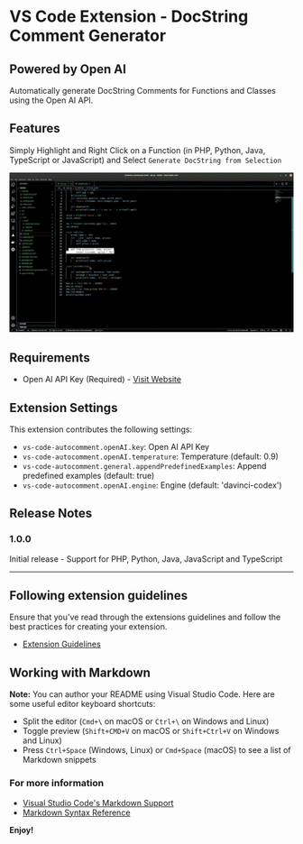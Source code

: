 # VS Code Extension - DocString Comment Generator 

## Powered by Open AI

Automatically generate DocString Comments for Functions and Classes using the Open AI API.  

## Features

Simply Highlight and Right Click on a Function (in PHP, Python, Java, TypeScript or JavaScript) and Select `Generate DocString from Selection`

![Python Demo](demo.gif)

## Requirements

- Open AI API Key (Required) - [Visit Website](https://openai.com/api/)

## Extension Settings

This extension contributes the following settings:

* `vs-code-autocomment.openAI.key`: Open AI API Key
* `vs-code-autocomment.openAI.temperature`: Temperature (default: 0.9)
* `vs-code-autocomment.general.appendPredefinedExamples`: Append predefined examples (default: true)
* `vs-code-autocomment.openAI.engine`: Engine (default: 'davinci-codex')

## Release Notes

### 1.0.0

Initial release - Support for PHP, Python, Java, JavaScript and TypeScript

-----------------------------------------------------------------------------------------------------------
## Following extension guidelines

Ensure that you've read through the extensions guidelines and follow the best practices for creating your extension.

* [Extension Guidelines](https://code.visualstudio.com/api/references/extension-guidelines)

## Working with Markdown

**Note:** You can author your README using Visual Studio Code.  Here are some useful editor keyboard shortcuts:

* Split the editor (`Cmd+\` on macOS or `Ctrl+\` on Windows and Linux)
* Toggle preview (`Shift+CMD+V` on macOS or `Shift+Ctrl+V` on Windows and Linux)
* Press `Ctrl+Space` (Windows, Linux) or `Cmd+Space` (macOS) to see a list of Markdown snippets

### For more information

* [Visual Studio Code's Markdown Support](http://code.visualstudio.com/docs/languages/markdown)
* [Markdown Syntax Reference](https://help.github.com/articles/markdown-basics/)

**Enjoy!**
